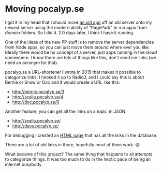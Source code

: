 # Moving pocalyp.se
I got it in my head that I should move <a href="http://scripting.com/liveblog/users/davewiner/2015/12/26/0720.html">an old app</a> off an old server onto my newest server using the modern ability of "PagePark" to run apps from <i>domain</i> folders. So I did it. 2.0 days later, I think I have it running. 

One of the ideas of the new PP stuff is to remove the server dependencies from Node apps, so you can just move them around where ever you like. Ideally there would be no concept of a server, just apps running in the cloud somewhere. I know there are lots of things like this, don't send me links (we need an acronym for that).

pocalyp.se a URL-shortener I wrote in 2015 that makes it possible to categorize links. I hooked it up to Radio3, and I could say this is about Bernie or Snow or Doc and it would create a URL like this:
* http://bernie.pocalyp.se/3
* http://scalia.pocalyp.se/4
* http://doc.pocalyp.se/0

Another feature, you can get all the links on a topic, in JSON.
* http://scalia.pocalyp.se/
* http://dave.pocalyp.se/

For debugging I created an <a href="http://scripting.com/misc/pocalypseList.html">HTML page</a> that has all the links in the database.

There are a lot of old links in there, hopefully most of them work. :smile:

What became of this project? The same thing that happens to all attempts to categorize things. It was too much to do in the hectic pace of being an internet busybody.

